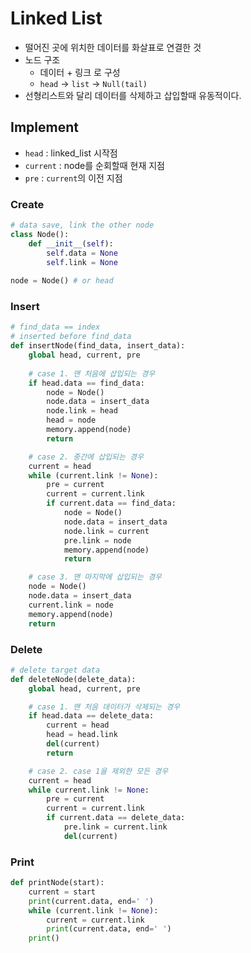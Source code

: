 # Linked List

- 떨어진 곳에 위치한 데이터를 화살표로 연결한 것
- 노드 구조
  - 데이터 + 링크 로 구성
  - `head` -> `list` -> `Null(tail)`
- 선형리스트와 달리 데이터를 삭제하고 삽입할때 유동적이다.



## Implement

- `head` : linked_list 시작점
- `current` : node를 순회할때 현재 지점
- `pre` : `current`의 이전 지점

### Create

```python
# data save, link the other node
class Node():
    def __init__(self):
        self.data = None
        self.link = None
        
node = Node() # or head
```



### Insert

```python
# find_data == index
# inserted before find_data
def insertNode(find_data, insert_data):
    global head, current, pre
    
    # case 1. 맨 처음에 삽입되는 경우
    if head.data == find_data: 
        node = Node()
        node.data = insert_data
        node.link = head
        head = node
        memory.append(node)
        return

    # case 2. 중간에 삽입되는 경우
    current = head
    while (current.link != None):
        pre = current
        current = current.link
        if current.data == find_data:
            node = Node()
            node.data = insert_data
            node.link = current
            pre.link = node
            memory.append(node)
            return

    # case 3. 맨 마지막에 삽입되는 경우
    node = Node()
    node.data = insert_data
    current.link = node
    memory.append(node)
    return
```



### Delete

```python
# delete target data
def deleteNode(delete_data):
    global head, current, pre

    # case 1. 맨 처음 데이터가 삭제되는 경우
    if head.data == delete_data:
        current = head
        head = head.link
        del(current)
        return

    # case 2. case 1을 제외한 모든 경우
    current = head
    while current.link != None:
        pre = current
        current = current.link
        if current.data == delete_data:
            pre.link = current.link
            del(current)
```



### Print

```python
def printNode(start):
    current = start
    print(current.data, end=' ')
    while (current.link != None):
        current = current.link
        print(current.data, end=' ')
    print()
```

